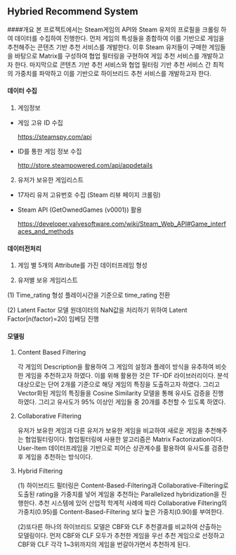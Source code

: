 ## Hybried Recommend System

####개요
  본 프로젝트에서는 Steam게임의 API와 Steam 유저의 프로필을 크롤링 하여 데이터를 수집하여   진행한다. 먼저 게임의 특성들을 종합하여 이를 기반으로 게임을 추천해주는 콘텐츠 기반 추천 서비스를 개발한다. 이후 Steam 유저들이 구매한 게임들을 바탕으로 Matrix를 구성하여 협업 필터링을 구현하여 게임 추천 서비스를 개발하고자 한다. 마지막으로 콘텐츠 기반 추천 서비스와 협업 필터링 기반 추천 서비스 간 최적의 가중치를 파악하고 이를 기반으로 하이브리드 추천 서비스를 개발하고자 한다.
  
#### 데이터 수집

1. 게임정보
  - 게임 고유 ID 수집
  
    https://steamspy.com/api
  - ID를 통한 게임 정보 수집
  
    http://store.steampowered.com/api/appdetails
  
2. 유저가 보유한 게임리스트
  - 17자리 유저 고유번호 수집 (Steam 리뷰 페이지 크롤링)
  
  - Steam API (GetOwnedGames (v0001)) 활용
  
    https://developer.valvesoftware.com/wiki/Steam_Web_API#Game_interfaces_and_methods
    
#### 데이터전처리

1. 게임 별 5개의 Attribute를 가진 데이터프레임 형성


2. 유저별 보유 게임리스트

  (1) Time_rating 형성
      플레이시간을 기준으로 time_rating 전환
      
      
  (2) Latent Factor 모델
      원데이터의 NaN값을 처리하기 위하여 Latent Factor[n(factor)=20] 임베딩 진행
      
#### 모델링

1. Content Based Filtering

   각 게임의 Description을 활용하여 그 게임의 설정과 플레이 방식을 유추하여 비슷한 게임을 추천하고자 하였다. 이를 위해 활용한 것은 TF-IDF 라이브러리이다. 분석 대상으로는 단어 2개를 기준으로 해당 게임의 특징을 도출하고자 하였다. 그리고 Vector화된 게임의 특징들을 Cosine Similarity 모델을 통해 유사도 검증을 진행하였다. 그리고 유사도가 95% 이상인 게임들 중 20개를 추천할 수 있도록 하였다.


2. Collaborative Filtering

   유저가 보유한 게임과 다른 유저가 보유한 게임을 비교하여 새로운 게임을 추천해주는 협업필터링이다. 협업필터링에 사용한 알고리즘은 Matrix Factorization이다. User-Item 데이터프레임을 기반으로 피어슨 상관계수를 활용하여 유사도를 검증한 후 게임을 추천하는 방식이다.



3. Hybrid Filtering

   (1) 하이브리드 필터링은 Content-Based-Filtering과 Collaborative-Filtering로 도출된 rating을 가중치를 넣어 게임을 추천하는 Parallelized hybridization을 진행한다. 추천 시스템에 있어 산업적 학계적 사례에 따라 Collaborative Filtering의 가중치(0.95)를 Content-Based-Filtering 보다 높은 가중치(0.90)를 부여한다.
   
   
   (2)또다른 하나의 하이브리드 모델은 CBF와 CLF 추천결과를 비교하여 산출하는 모델링이다. 먼저 CBF와 CLF 모두가 추천한 게임을 우선 추천 게임으로 선정하고 CBF와 CLF 각각 1~3위까지의 게임을 번갈아가면서 추천하게 된다.

